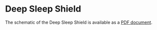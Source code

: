 # Deep Sleep Shield

The schematic of the Deep Sleep Shield is available as a [PDF document](../downloads/deepsleep-schematic.pdf).
